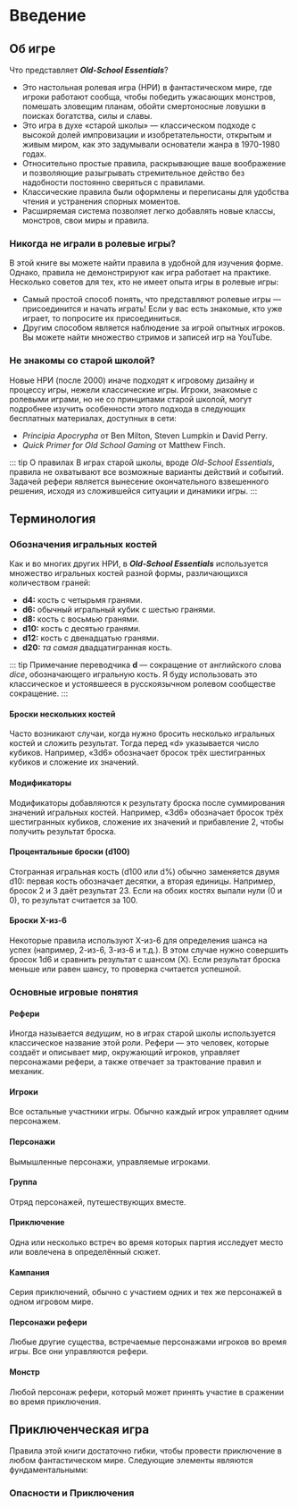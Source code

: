 # Введение
## Об игре
Что представляет _**Old-School Essentials**_?
- Это настольная ролевая игра (НРИ) в фантастическом мире, где игроки работают сообща, чтобы победить ужасающих монстров, помешать зловещим планам, обойти смертоносные ловушки в поисках богатства, силы и славы.
- Это игра в духе «старой школы» — классическом подходе с высокой долей импровизации и изобретательности, открытым и живым миром, как это задумывали основатели жанра в 1970-1980 годах.
- Относительно простые правила, раскрывающие ваше воображение и позволяющие разыгрывать стремительное действо без надобности постоянно сверяться с правилами.
- Классические правила были оформлены и переписаны для удобства чтения и устранения спорных моментов.
- Расширяемая система позволяет легко добавлять новые классы, монстров, свои миры и правила.

### Никогда не играли в ролевые игры?
В этой книге вы можете найти правила в удобной для изучения форме. Однако, правила не демонстрируют как игра работает на практике. Несколько советов для тех, кто не имеет опыта игры в ролевые игры:
- Самый простой способ понять, что представляют ролевые игры — присоединится и начать играть! Если у вас есть знакомые, кто уже играет, то попросите их присоединиться.
- Другим способом является наблюдение за игрой опытных игроков. Вы можете найти множество стримов и записей игр на YouTube.

### Не знакомы со старой школой?
Новые НРИ (после 2000) иначе подходят к игровому дизайну и процессу игры, нежели классические игры. Игроки, знакомые с ролевыми играми, но не со принципами старой школой, могут подробнее изучить особенности этого подхода в следующих бесплатных материалах, доступных в сети:
- _Principia Apocrypha_ от Ben Milton, Steven Lumpkin и David Perry.
- _Quick Primer for Old School Gaming_ от Matthew Finch.

::: tip О правилах
В играх старой школы, вроде _Old-School Essentials_, правила не охватывают все возможные варианты действий и событий. Задачей рефери является вынесение окончательного взвешенного решения, исходя из сложившейся ситуации и динамики игры.
:::

## Терминология
### Обозначения игральных костей
Как и во многих других НРИ, в **_Old-School Essentials_** используется множество игральных костей разной формы, различающихся количеством граней:
- **d4:** кость с четырьмя гранями.
- **d6:** обычный игральный кубик с шестью гранями.
- **d8:** кость с восьмью гранями.
- **d10:** кость с десятью гранями.
- **d12:** кость с двенадцатью гранями.
- **d20:** _та самая_ двадцатигранная кость.

::: tip Примечание переводчика
**d** — сокращение от английского слова _dice_, обозначающего игральную кость. Я буду использовать это классическое и устоявшееся в русскоязычном ролевом сообществе сокращение.
:::

#### Броски нескольких костей
Часто возникают случаи, когда нужно бросить несколько игральных костей и сложить результат. Тогда перед «d» указывается число кубиков. Например, «3d6» обозначает бросок трёх шестигранных кубиков и сложение их значений.

#### Модификаторы
Модификаторы добавляются к результату броска после суммирования значений игральных костей. Например, «3d6» обозначает бросок трёх шестигранных кубиков, сложение их значений и прибавление 2, чтобы получить результат броска.

#### Процентальные броски (d100)
Стогранная игральная кость (d100 или d%) обычно заменяется двумя d10: первая кость обозначает десятки, а вторая единицы. Например, бросок 2 и 3 даёт результат 23. Если на обоих костях выпали нули (0 и 0), то результат считается за 100.

#### Броски X-из-6
Некоторые правила используют X-из-6 для определения шанса на успех (например, 2-из-6, 3-из-6 и т.д.). В этом случае нужно совершить бросок 1d6 и сравнить результат с шансом (X). Если результат броска меньше или равен шансу, то проверка считается успешной.

### Основные игровые понятия
#### Рефери
Иногда называется _ведущим_, но в играх старой школы используется классическое название этой роли. Рефери — это человек, которые создаёт и описывает мир, окружающий игроков, управляет персонажами рефери, а также отвечает за трактование правил и механик.

#### Игроки
Все остальные участники игры. Обычно каждый игрок управляет одним персонажем.

#### Персонажи
Вымышленные персонажи, управляемые игроками.

#### Группа
Отряд персонажей, путешествующих вместе.

#### Приключение
Одна или несколько встреч во время которых партия исследует место или вовлечена в определённый сюжет.

#### Кампания
Серия приключений, обычно с участием одних и тех же персонажей в одном игровом мире.

#### Персонажи рефери
Любые другие существа, встречаемые персонажами игроков во время игры. Все они управляются рефери.

#### Монстр
Любой персонаж рефери, который может принять участие в сражении во время приключения.

## Приключенческая игра
Правила этой книги достаточно гибки, чтобы провести приключение в любом фантастическом мире. Следующие элементы являются фундаментальными:

### Опасности и Приключения
